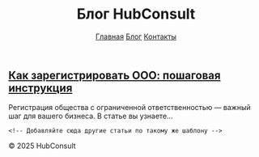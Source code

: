 <!DOCTYPE html>
<html lang="ru">
<head>
  <meta charset="UTF-8" />
  <meta name="viewport" content="width=device-width, initial-scale=1" />
  <title>Блог HubConsult</title>
  <link rel="stylesheet" href="style.css" />
</head>
<body>
  <header>
    <h1>Блог HubConsult</h1>
    <nav>
      <a href="index.html">Главная</a>
      <a href="blog.html">Блог</a>
      <a href="contact.html">Контакты</a>
    </nav>
  </header>

  <main>
    <article>
      <h2><a href="blog/registraciya-ooo.html">Как зарегистрировать ООО: пошаговая инструкция</a></h2>
      <p>Регистрация общества с ограниченной ответственностью — важный шаг для вашего бизнеса. В статье вы узнаете...</p>
    </article>

    <!-- Добавляйте сюда другие статьи по такому же шаблону -->
  </main>

  <footer>
    <p>© 2025 HubConsult</p>
  </footer>
</body>
</html>

